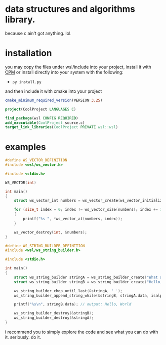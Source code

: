 # data structures and algorithms library.

because c ain't got anything. lol.

# installation

you may copy the files under wsl/include into your project, install it with [CPM](https://github.com/cpm-cmake/CPM.cmake) or install directly into your system with the following: 

* ``py install.py``

and then include it with cmake into your project

```cmake
cmake_minimum_required_version(VERSION 3.25)

project(CoolProject LANGUAGES C)

find_package(wsl CONFIG REQUIRED)
add_executable(CoolProject source.c)
target_link_libraries(CoolProject PRIVATE wsl::wsl)
```

# examples
```c++
#define WS_VECTOR_DEFINITION
#include <wsl/ws_vector.h>

#include <stdio.h>

WS_VECTOR(int)

int main()
{
    struct ws_vector_int numbers = ws_vector_create(ws_vector_initialize(int, 1, 2, 3));

    for (size_t index = 0; index != ws_vector_size(numbers); index += 1)
    {
        printf("%s ", *ws_vector_at(numbers, index));
    }

    ws_vector_destroy(int, &numbers);
}
```

```c++
#define WS_STRING_BUILDER_DEFINITION
#include <wsl/ws_string_builder.h>

#include <stdio.h>

int main()
{
    struct ws_string_builder stringA = ws_string_builder_create("What a beautiful world");
    struct ws_string_builder stringB = ws_string_builder_create("Hello, ");

    ws_string_builder_chop_until_last(&stringA, ' ');
    ws_string_builder_append_string_while(&stringB, stringA.data, isalpha);

    printf("%s\n", stringB.data); // output: Hello, World

    ws_string_builder_destroy(&stringB);
    ws_string_builder_destroy(&stringA);
}
```

i recommend you to simply explore the code and see what you can do with it. seriously. do it.
